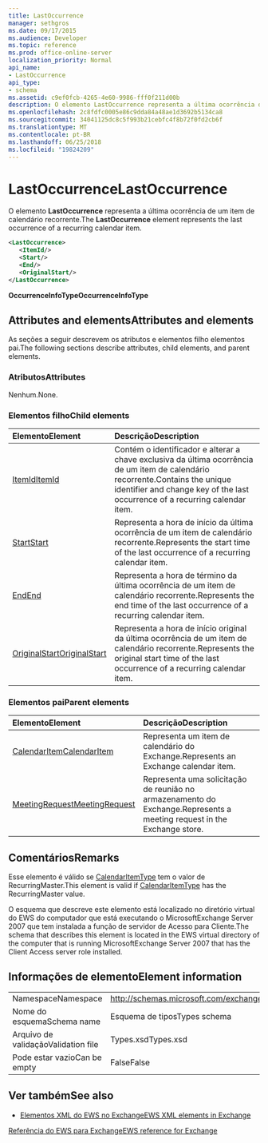```yaml
---
title: LastOccurrence
manager: sethgros
ms.date: 09/17/2015
ms.audience: Developer
ms.topic: reference
ms.prod: office-online-server
localization_priority: Normal
api_name:
- LastOccurrence
api_type:
- schema
ms.assetid: c9ef0fcb-4265-4e60-9986-fff0f211d00b
description: O elemento LastOccurrence representa a última ocorrência de um item de calendário recorrente.
ms.openlocfilehash: 2c8fdfc0005e86c9dda84a48ae1d3692b5134ca8
ms.sourcegitcommit: 34041125dc8c5f993b21cebfc4f8b72f0fd2cb6f
ms.translationtype: MT
ms.contentlocale: pt-BR
ms.lasthandoff: 06/25/2018
ms.locfileid: "19824209"
---
```

# <a name="lastoccurrence"></a><span data-ttu-id="7c377-103">LastOccurrence</span><span class="sxs-lookup"><span data-stu-id="7c377-103">LastOccurrence</span></span>

<span data-ttu-id="7c377-104">O elemento **LastOccurrence** representa a última ocorrência de um item de calendário recorrente.</span><span class="sxs-lookup"><span data-stu-id="7c377-104">The **LastOccurrence** element represents the last occurrence of a recurring calendar item.</span></span> 
  
```xml
<LastOccurrence>
   <ItemId/>
   <Start/>
   <End/>
   <OriginalStart/>
</LastOccurrence>
```

 <span data-ttu-id="7c377-105">**OccurrenceInfoType**</span><span class="sxs-lookup"><span data-stu-id="7c377-105">**OccurrenceInfoType**</span></span>
## <a name="attributes-and-elements"></a><span data-ttu-id="7c377-106">Attributes and elements</span><span class="sxs-lookup"><span data-stu-id="7c377-106">Attributes and elements</span></span>

<span data-ttu-id="7c377-107">As seções a seguir descrevem os atributos e elementos filho elementos pai.</span><span class="sxs-lookup"><span data-stu-id="7c377-107">The following sections describe attributes, child elements, and parent elements.</span></span>
  
### <a name="attributes"></a><span data-ttu-id="7c377-108">Atributos</span><span class="sxs-lookup"><span data-stu-id="7c377-108">Attributes</span></span>

<span data-ttu-id="7c377-109">Nenhum.</span><span class="sxs-lookup"><span data-stu-id="7c377-109">None.</span></span>
  
### <a name="child-elements"></a><span data-ttu-id="7c377-110">Elementos filho</span><span class="sxs-lookup"><span data-stu-id="7c377-110">Child elements</span></span>

|<span data-ttu-id="7c377-111">**Elemento**</span><span class="sxs-lookup"><span data-stu-id="7c377-111">**Element**</span></span>|<span data-ttu-id="7c377-112">**Descrição**</span><span class="sxs-lookup"><span data-stu-id="7c377-112">**Description**</span></span>|
|:-----|:-----|
|[<span data-ttu-id="7c377-113">ItemId</span><span class="sxs-lookup"><span data-stu-id="7c377-113">ItemId</span></span>](itemid.md) <br/> |<span data-ttu-id="7c377-114">Contém o identificador e alterar a chave exclusiva da última ocorrência de um item de calendário recorrente.</span><span class="sxs-lookup"><span data-stu-id="7c377-114">Contains the unique identifier and change key of the last occurrence of a recurring calendar item.</span></span>  <br/> |
|[<span data-ttu-id="7c377-115">Start</span><span class="sxs-lookup"><span data-stu-id="7c377-115">Start</span></span>](start.md) <br/> |<span data-ttu-id="7c377-116">Representa a hora de início da última ocorrência de um item de calendário recorrente.</span><span class="sxs-lookup"><span data-stu-id="7c377-116">Represents the start time of the last occurrence of a recurring calendar item.</span></span>  <br/> |
|[<span data-ttu-id="7c377-117">End</span><span class="sxs-lookup"><span data-stu-id="7c377-117">End </span></span>](end-ex15websvcsotherref.md) <br/> |<span data-ttu-id="7c377-118">Representa a hora de término da última ocorrência de um item de calendário recorrente.</span><span class="sxs-lookup"><span data-stu-id="7c377-118">Represents the end time of the last occurrence of a recurring calendar item.</span></span>  <br/> |
|[<span data-ttu-id="7c377-119">OriginalStart</span><span class="sxs-lookup"><span data-stu-id="7c377-119">OriginalStart</span></span>](originalstart.md) <br/> |<span data-ttu-id="7c377-120">Representa a hora de início original da última ocorrência de um item de calendário recorrente.</span><span class="sxs-lookup"><span data-stu-id="7c377-120">Represents the original start time of the last occurrence of a recurring calendar item.</span></span>  <br/> |
   
### <a name="parent-elements"></a><span data-ttu-id="7c377-121">Elementos pai</span><span class="sxs-lookup"><span data-stu-id="7c377-121">Parent elements</span></span>

|<span data-ttu-id="7c377-122">**Elemento**</span><span class="sxs-lookup"><span data-stu-id="7c377-122">**Element**</span></span>|<span data-ttu-id="7c377-123">**Descrição**</span><span class="sxs-lookup"><span data-stu-id="7c377-123">**Description**</span></span>|
|:-----|:-----|
|[<span data-ttu-id="7c377-124">CalendarItem</span><span class="sxs-lookup"><span data-stu-id="7c377-124">CalendarItem</span></span>](calendaritem.md) <br/> |<span data-ttu-id="7c377-125">Representa um item de calendário do Exchange.</span><span class="sxs-lookup"><span data-stu-id="7c377-125">Represents an Exchange calendar item.</span></span>  <br/> |
|[<span data-ttu-id="7c377-126">MeetingRequest</span><span class="sxs-lookup"><span data-stu-id="7c377-126">MeetingRequest</span></span>](meetingrequest.md) <br/> |<span data-ttu-id="7c377-127">Representa uma solicitação de reunião no armazenamento do Exchange.</span><span class="sxs-lookup"><span data-stu-id="7c377-127">Represents a meeting request in the Exchange store.</span></span>  <br/> |
   
## <a name="remarks"></a><span data-ttu-id="7c377-128">Comentários</span><span class="sxs-lookup"><span data-stu-id="7c377-128">Remarks</span></span>

<span data-ttu-id="7c377-129">Esse elemento é válido se [CalendarItemType](calendaritemtype.md) tem o valor de RecurringMaster.</span><span class="sxs-lookup"><span data-stu-id="7c377-129">This element is valid if [CalendarItemType](calendaritemtype.md) has the RecurringMaster value.</span></span> 
  
<span data-ttu-id="7c377-130">O esquema que descreve este elemento está localizado no diretório virtual do EWS do computador que está executando o MicrosoftExchange Server 2007 que tem instalada a função de servidor de Acesso para Cliente.</span><span class="sxs-lookup"><span data-stu-id="7c377-130">The schema that describes this element is located in the EWS virtual directory of the computer that is running MicrosoftExchange Server 2007 that has the Client Access server role installed.</span></span>
  
## <a name="element-information"></a><span data-ttu-id="7c377-131">Informações de elemento</span><span class="sxs-lookup"><span data-stu-id="7c377-131">Element information</span></span>

|||
|:-----|:-----|
|<span data-ttu-id="7c377-132">Namespace</span><span class="sxs-lookup"><span data-stu-id="7c377-132">Namespace</span></span>  <br/> |http://schemas.microsoft.com/exchange/services/2006/types  <br/> |
|<span data-ttu-id="7c377-133">Nome do esquema</span><span class="sxs-lookup"><span data-stu-id="7c377-133">Schema name</span></span>  <br/> |<span data-ttu-id="7c377-134">Esquema de tipos</span><span class="sxs-lookup"><span data-stu-id="7c377-134">Types schema</span></span>  <br/> |
|<span data-ttu-id="7c377-135">Arquivo de validação</span><span class="sxs-lookup"><span data-stu-id="7c377-135">Validation file</span></span>  <br/> |<span data-ttu-id="7c377-136">Types.xsd</span><span class="sxs-lookup"><span data-stu-id="7c377-136">Types.xsd</span></span>  <br/> |
|<span data-ttu-id="7c377-137">Pode estar vazio</span><span class="sxs-lookup"><span data-stu-id="7c377-137">Can be empty</span></span>  <br/> |<span data-ttu-id="7c377-138">False</span><span class="sxs-lookup"><span data-stu-id="7c377-138">False</span></span>  <br/> |
   
## <a name="see-also"></a><span data-ttu-id="7c377-139">Ver também</span><span class="sxs-lookup"><span data-stu-id="7c377-139">See also</span></span>



- [<span data-ttu-id="7c377-140">Elementos XML do EWS no Exchange</span><span class="sxs-lookup"><span data-stu-id="7c377-140">EWS XML elements in Exchange</span></span>](ews-xml-elements-in-exchange.md)
  
[<span data-ttu-id="7c377-141">Referência do EWS para Exchange</span><span class="sxs-lookup"><span data-stu-id="7c377-141">EWS reference for Exchange</span></span>](ews-reference-for-exchange.md)

